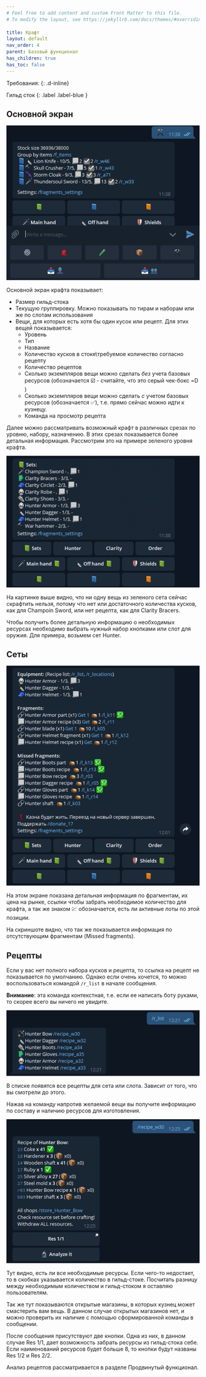 ```yaml
---
# Feel free to add content and custom Front Matter to this file.
# To modify the layout, see https://jekyllrb.com/docs/themes/#overriding-theme-defaults

title: Крафт    
layout: default
nav_order: 4
parent: Базовый функционал
has_children: true
has_toc: false
---
```

Требования: 
{: .d-inline}

Гильд сток 
{: .label .label-blue }

## Основной экран

![craft_main]

Основной экран крафта показывает: 
- Размер гильд-стока
- Текущую группировку. Можно показывать по тирам и наборам или же по слотам использования
- Вещи, для которых есть хотя бы один кусок или рецепт. Для этих вещей показывается: 
	- Уровень 
	- Тип 
	- Название
	- Количество кусков в стоке\требуемое количество согласно рецепту
	- Количество рецептов
	- Сколько экземпляров вещи можно сделать *без* учета базовых ресурсов (обозначается ☑️ - считайте, что это серый чек-бокс =D )
	- Сколько экземпляров вещи можно сделать *с* учетом базовых ресурсов (обозначается ✅), т.е. прямо сейчас можно идти к кузнецу. 
	- Команда на просмотр рецепта

Далее можно рассматривать возможный крафт в различных срезах по уровню, набору, назначению. В этих срезах показывается более детальная информация. Рассмотрим это на примере зеленого уровня крафта. 

![green_set]

На картинке выше видно, что ни одну вещь из зеленого сета сейчас скрафтить нельзя, потому что нет или достаточного количества кусков, как для Champoin Sword, или нет рецепта, как для Clarity Bracers. 

Чтобы получить более детальную информацию о необходимых ресурсах необходимо выбрать нужный набор кнопками или слот для оружия. Для примера, возьмем сет Hunter. 

## Сеты 

![green_hunter]

На этом экране показана детальная информация по фрагментам, их цена на рынке, ссылки чтобы забрать необходимое количество для крафта, а так же знаком 💹 обозначается, есть ли активные лоты по этой позиции. 

На скриншоте видно, что так же показывается информация по отсутствующим фрагментам (Missed fragments). 

## Рецепты 

Если у вас нет полного набора кусков и рецепта, то ссылка на рецепт не показывается по умолчанию. Однако если очень хочется, то можно воспользоваться командой `/r_list` в начале сообщения. 

**Внимание**: эта команда контекстная, т.е. если ее написать боту руками, то скорее всего вы ничего не увидите. 

![green_r_list]

В списке появятся все рецепты для сета или слота. Зависит от того, что вы смотрели до этого. 

Нажав на команду напротив желаемой вещи вы получите информацию по составу и наличию ресурсов для изготовления. 

![green_r_bow]

Тут видно, есть ли все необходимые ресурсы. Если чего-то недостает, то в скобках указывается количество в гильд-стоке. Посчитать разницу между необходимым количеством и гильд-стоком я оставляю пользователям. 

Так же тут показываются открытые магазины, в которых кузнец может смастерить вам вещь. В данном случае открытых магазинов нет, и можно проверить их наличие с помощью сформированной команды в сообщении. 

После сообщения присутствуют две кнопки. Одна из них, в данном случае Res 1/1, дает возможность забрать ресурсы из гильд-стока себе. Если наименований ресурсов будет больше 8, то кнопки будут названы Res 1/2 и Res 2/2. 

Анализ рецептов рассматривается в разделе Продвинутый функционал. 



[craft_main]: images/craft_main.png
[green_set]: images/green_set.png
[green_hunter]: images/green_hunter.png
[green_r_list]: images/green_r_list.png
[green_r_bow]: images/green_r_bow.png



